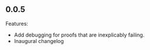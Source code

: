 ## 0.0.5

Features:
  - Add debugging for proofs that are inexplicably failing.
  - Inaugural changelog
